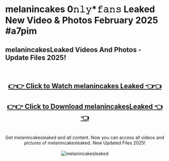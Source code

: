 # melanincakes 0𝚗𝚕𝚢*𝚏𝚊𝚗𝚜 Leaked New Video & Photos February 2025 #a7pim

<h2>melanincakesLeaked Videos And Photos - Update Files 2025!</h2>
<br>
<div align="center">
<h2><a href="https://mediaupload.pro?title=melanincakes&ref=11F" rel="nofollow">👉👉 Click to Watch melanincakes Leaked 👈👈</a></h2>
<h2><a href="https://mediaupload.pro?title=melanincakes&ref=11F" rel="nofollow">👉👉 Click to Download melanincakesLeaked 👈👈</a></h2>
<br>
Get melanincakesleaked and all content. Now you can access all videos and pictures of melanincakesleaked. New Updated Files 2025!
<br>
<br>
<a href="https://mediaupload.pro?title=melanincakes&ref=11F" rel="nofollow" data-target="animated-image.originalLink"><img src="https://i.ibb.co/Gkj2r4b/banner.png" alt="melanincakesleaked" style="max-width: 100%; display: inline-block;" data-target="animated-image.originalImage"></a>
</div>
<br>

